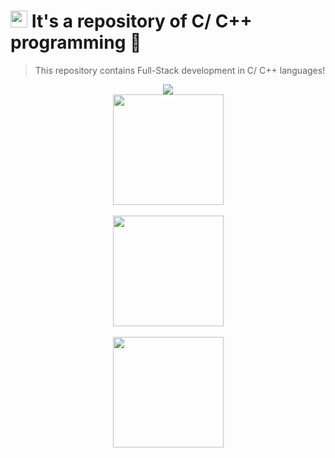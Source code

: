 # <img src="https://cdn.worldvectorlogo.com/logos/c.svg" height="27"> It's a repository of C/ C++ programming 🔢

<blockquote>This repository contains Full-Stack development in C/ C++ languages!</blockquote>

<div align="center"><img src="https://res.cloudinary.com/practicaldev/image/fetch/s--3u1aWUCM--/c_imagga_scale,f_auto,fl_progressive,h_420,q_auto,w_1000/https://dev-to-uploads.s3.amazonaws.com/i/stfvlecgmmp4dso3v0iv.jpg"></div>

<div align="center"><img src="https://upload.wikimedia.org/wikipedia/commons/1/18/C_Programming_Language.svg" height="177"></div><br \>
<div align="center"><img src="https://cdn.worldvectorlogo.com/logos/c.svg" height="177"></div><br \>
<div align="center"><img src="https://iconape.com/wp-content/files/sh/51404/svg/c--4.svg" height="177"></div><br \>
